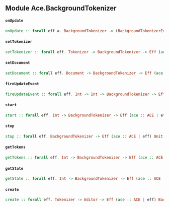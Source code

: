 ## Module Ace.BackgroundTokenizer

#### `onUpdate`

``` purescript
onUpdate :: forall eff a. BackgroundTokenizer -> (BackgroundTokenizerEvent -> Eff (ace :: ACE | eff) a) -> Eff (ace :: ACE | eff) Unit
```

#### `setTokenizer`

``` purescript
setTokenizer :: forall eff. Tokenizer -> BackgroundTokenizer -> Eff (ace :: ACE | eff) Unit
```

#### `setDocument`

``` purescript
setDocument :: forall eff. Document -> BackgroundTokenizer -> Eff (ace :: ACE | eff) Unit
```

#### `fireUpdateEvent`

``` purescript
fireUpdateEvent :: forall eff. Int -> Int -> BackgroundTokenizer -> Eff (ace :: ACE | eff) Unit
```

#### `start`

``` purescript
start :: forall eff. Int -> BackgroundTokenizer -> Eff (ace :: ACE | eff) Unit
```

#### `stop`

``` purescript
stop :: forall eff. BackgroundTokenizer -> Eff (ace :: ACE | eff) Unit
```

#### `getTokens`

``` purescript
getTokens :: forall eff. Int -> BackgroundTokenizer -> Eff (ace :: ACE | eff) (Array TokenInfo)
```

#### `getState`

``` purescript
getState :: forall eff. Int -> BackgroundTokenizer -> Eff (ace :: ACE | eff) String
```

#### `create`

``` purescript
create :: forall eff. Tokenizer -> Editor -> Eff (ace :: ACE | eff) BackgroundTokenizer
```


